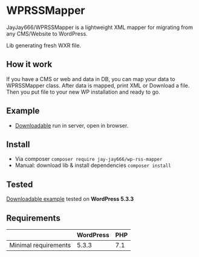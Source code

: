 WPRSSMapper
=========

JayJay666/WPRSSMapper is a lightweight XML mapper for migrating from any CMS/Website to WordPress.

Lib generating fresh WXR file.

How it work
-------------
If you have a CMS or web and data in DB, you can map your data to WPRSSMapper class. 
After data is mapped, print XML or Download a file. Then you put file to your new WP installation and ready to go.

Example
-------------
* [Downloadable](/example/download.php) run in server, open in browser.

Install
-------------
* Via composer `composer require jay-jay666/wp-rss-mapper`
* Manual: download lib & install dependencies `composer install`

Tested
-------------
[Downloadable example](/example/download.php) tested on **WordPress 5.3.3**

Requirements
-------------
|                    | WordPress | PHP |
|---                 |---|---|
|Minimal requirements| 5.3.3 | 7.1 |

